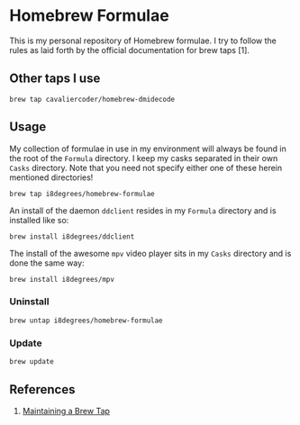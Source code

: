 # Homebrew Formulae

This is my personal repository of Homebrew formulae. I try to follow the 
rules as laid forth by the official documentation for brew taps [1].

## Other taps I use

```shell
brew tap cavaliercoder/homebrew-dmidecode
```

## Usage

My collection of formulae in use in my environment will always be found 
in the root of the `Formula` directory. I keep my casks separated in their 
own `Casks` directory. Note that you need not specify either one of these 
herein mentioned directories!

```shell
brew tap i8degrees/homebrew-formulae
```

An install of the daemon `ddclient` resides in my `Formula` directory and 
is installed like so:

```shell
brew install i8degrees/ddclient
```

The install of the awesome `mpv` video player sits in my `Casks` directory 
and is done the same way:

```shell
brew install i8degrees/mpv
```

### Uninstall

```shell
brew untap i8degrees/homebrew-formulae
```

### Update

```shell
brew update
```

## References

1. [Maintaining a Brew Tap](https://github.com/Homebrew/brew/blob/master/share/doc/homebrew/How-to-Create-and-Maintain-a-Tap.md)

